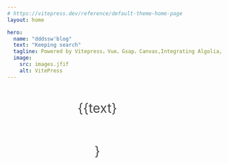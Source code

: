 ```yaml
---
# https://vitepress.dev/reference/default-theme-home-page
layout: home

hero:
  name: "dddssw'blog"
  text: "Keeping search"
  tagline: Powered by Vitepress，Vue，Gsap，Canvas,Integrating Algolia, and so on ...
  image:
    src: images.jfif
    alt: VitePress
---
```


<types></types>
<swipLine style="z-index:10"></swipLine>

<div style="padding:0 160px" class="wrapper1">
<div class="item" ref="list" :data-index="index" v-for="({text,bgcolor},index) in data" :style="{backgroundColor:bgcolor}" @click="open(index)">{{text}}<span ref="fill" :style="{ border: `2px solid ${bgcolor}` }"class="fill" ></span></div>
<div class="place"></div>
</div>
<scrollBg></scrollBg>
<!-- <div class="container1">
    </div>
<video class="video" muted src="/output.mp4" controls preload></video> -->

<style scoped>
  .wrapper1{
  display:grid;
  grid-template-columns: repeat(3, 1fr);
  row-gap: 50px;
  justify-items: center ;
  align-items:  center ;
  position: relative;
  z-index:999;
  opacity:0.8
  }
.item{
  font-size:30px;
  border-radius:8px;
  height:100px;
  width:100px;
  text-align:center;
  line-height:100px;
  position:relative;
}

.place{
  position:absolute;
  left:0;
  top:0
}
.move{
  width:100px;
  height:100px;
  border-radius:50%;
  margin-bottom:20px
}
.fill{
  position:absolute;
  top:0;
  left:0;
  width:100%;
  height:100%;
  border-radius:50%;
}
.container1{
  width:100%;
  height:1000vh
}
.video{
  z-index:-1;
  opacity:0;
  width:100%;
  /* height:100vh; */
   position: fixed;
  top: 50%;
  left: 50%;
  min-width: 100%;
  min-height: 100%;
  transform: translate(-50%, -50%);
     transition: opacity 2s cubic-bezier(0.4, 0, 0.2, 1);
}

</style>
<script setup>
import {gsap} from 'gsap'
import  Flip from "gsap/dist/Flip";
import  ScrollTrigger from "gsap/dist/ScrollTrigger";
import swipLine from './components/swipLine.vue'
import types from './components/types.vue'
import scrollBg from './components/scrollBg.vue'
import {onMounted,ref} from 'vue'

gsap.registerPlugin(Flip);
gsap.registerPlugin(ScrollTrigger) 

const data = ref([
 {text:'HTML', bgcolor:'#ceead6'},
  {text:'CSS', bgcolor:'#d2e3fc'},
  {text:'SCSS', bgcolor:'#FFFACD'},
  {text:'JS', bgcolor:'#ffefc3'},
  {text:'Ts', bgcolor:'#87CEEB'},
  {text:'Vue', bgcolor:'#98FB98'},
  {text:'React', bgcolor:'#FFDAB9'},
  {text:'Node', bgcolor:'#E6E6FA'},
  {text:'工程化', bgcolor:'#DAA520'},
  {text:'git', bgcolor:'#00FFFF'},
  // {text:'browerR', bgcolor:'#FF7F50'},
  // {text:'browerD', bgcolor:'#708090'},
  // {text:'vscode extension', bgcolor:'#FFF0F5'},
])
const list = ref(null)
const fill = ref(null)
const flag = ref(false)
let place
let effect

function open(index){
  if(list.value[index].parentNode!==place ){
  const state = Flip.getState(list.value,{
  props: "borderRadius",
});
place.append(list.value[index])
list.value[index].classList.add('move');
Flip.from(state, {
  duration: 1,
  ease: "back.inOut",
  absolute: true,
});
 }else{
    const state = Flip.getState(list.value,{
  props: "borderRadius",
});

const wrapper1 = document.querySelector('.wrapper1');
const children = wrapper1.children;


for (let i = 0; i < children.length; i++) {
  const child = children[i];
  // 假设每个子元素都有 dataset.index 属性
  const childIndex = child.dataset.index;

  if (index < childIndex) {
    child.before(list.value[index]);
    break; // 插入后跳出循环
  }
}

list.value[index].classList.remove('move');
Flip.from(state, {
  duration: 1,
  ease: "power2.inOut",
  absolute: true,
});
 }
}
 function fadeInImage(img) {
  consoel.log('sss')
    img.style.opacity = '0.8';
  }

onMounted(()=>{
place = document.querySelector('.place')
gsap.from('.item',{
   scrollTrigger: {
    trigger: '.wrapper1',
   },
  opacity:0,
  rotate:360,
  scale: 0.1,
  ease: "power1.inOut",
  duration:1,
  stagger:0.2,
}) 
// 假设你的 list.value 是一个包含需要处理的元素的数组或类数组对象
list.value.forEach((item) => {
  item.addEventListener('mouseenter', function() {
    const fill = item.querySelector('span');
    gsap.set(fill, {
      scale: 1.5,
      opacity: 1,
    });
    const effect = gsap.to(fill, {
      scale: 2,
      repeat: -1,
      opacity: 0.5,
      duration: 2,
      border:1,
      borderRadius:6,
      yoyo: true,
    });
    item._gsapEffect = effect; // 将 effect 存储在元素上，以便后续访问和控制
  });

  item.addEventListener('mouseleave', function() {
    const fill = item.querySelector('span');
    const effect = item._gsapEffect; // 获取存储在元素上的效果
    if (effect) {
      effect.kill(); // 结束动画效果
    }
    gsap.to(fill, {
      scale: 1,
      opacity: 1,
      duration: 2,
       border:2,
borderRadius:50,
    });
  });
});

// const video = document.querySelector('.video')

//  video.addEventListener("loadedmetadata", () => {
//    video.style.opacity = '0.8';
//    gsap.to(
//       '.video',
//       {
      
//          scrollTrigger: {
//       trigger: ".container1",
//       start: "top top",
//       end: "bottom bottom",
//     //  scrub: true,
//       anticipatePin:1,
//   onUpdate: (self) => {
//     window.requestAnimationFrame(()=>{

//       videoGurrentTime('.video', self.progress.toFixed(3), self.direction)
//     })
//   }
//      // markers: true,
//     }
//       }
//     );

//  })

})

function videoGurrentTime(elem, progress) {
  let videoEl = document.querySelector(elem)
  let videoTime = 11; //引入视频的时间，此完整视频全长为6s
  console.log(progress * videoTime)
  videoEl.currentTime = progress * videoTime
}



</script>
